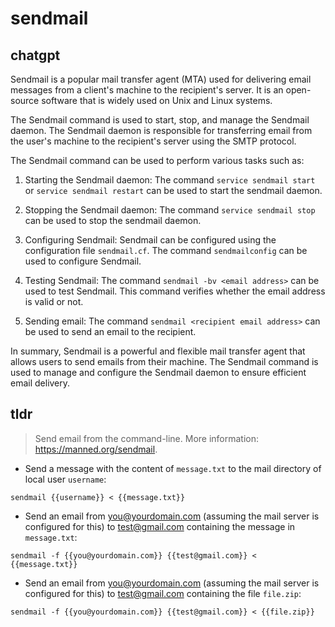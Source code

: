 # sendmail 
## chatgpt 
Sendmail is a popular mail transfer agent (MTA) used for delivering email messages from a client's machine to the recipient's server. It is an open-source software that is widely used on Unix and Linux systems.

The Sendmail command is used to start, stop, and manage the Sendmail daemon. The Sendmail daemon is responsible for transferring email from the user's machine to the recipient's server using the SMTP protocol.

The Sendmail command can be used to perform various tasks such as:

1. Starting the Sendmail daemon: The command `service sendmail start` or `service sendmail restart` can be used to start the sendmail daemon.

2. Stopping the Sendmail daemon: The command `service sendmail stop` can be used to stop the sendmail daemon.

3. Configuring Sendmail: Sendmail can be configured using the configuration file `sendmail.cf`. The command `sendmailconfig` can be used to configure Sendmail.

4. Testing Sendmail: The command `sendmail -bv <email address>` can be used to test Sendmail. This command verifies whether the email address is valid or not.

5. Sending email: The command `sendmail <recipient email address>` can be used to send an email to the recipient.

In summary, Sendmail is a powerful and flexible mail transfer agent that allows users to send emails from their machine. The Sendmail command is used to manage and configure the Sendmail daemon to ensure efficient email delivery. 

## tldr 
 
> Send email from the command-line.
> More information: <https://manned.org/sendmail>.

- Send a message with the content of `message.txt` to the mail directory of local user `username`:

`sendmail {{username}} < {{message.txt}}`

- Send an email from you@yourdomain.com (assuming the mail server is configured for this) to test@gmail.com containing the message in `message.txt`:

`sendmail -f {{you@yourdomain.com}} {{test@gmail.com}} < {{message.txt}}`

- Send an email from you@yourdomain.com (assuming the mail server is configured for this) to test@gmail.com containing the file `file.zip`:

`sendmail -f {{you@yourdomain.com}} {{test@gmail.com}} < {{file.zip}}`
